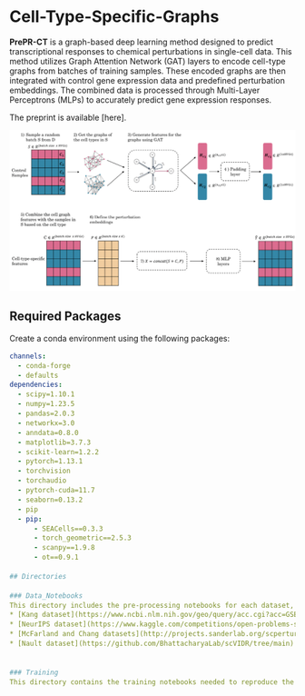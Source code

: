 # Cell-Type-Specific-Graphs

**PrePR-CT** is a graph-based deep learning method designed to predict transcriptional responses to chemical perturbations in single-cell data. This method utilizes Graph Attention Network (GAT) layers to encode cell-type graphs from batches of training samples. These encoded graphs are then integrated with control gene expression data and predefined perturbation embeddings. The combined data is processed through Multi-Layer Perceptrons (MLPs) to accurately predict gene expression responses.

The preprint is available [here].

![Graphical Abstract](PrePR-CT.png)

## Required Packages

Create a conda environment using the following packages:
```yaml
channels:
  - conda-forge
  - defaults
dependencies:
  - scipy=1.10.1
  - numpy=1.23.5
  - pandas=2.0.3
  - networkx=3.0
  - anndata=0.8.0
  - matplotlib=3.7.3
  - scikit-learn=1.2.2
  - pytorch=1.13.1
  - torchvision
  - torchaudio
  - pytorch-cuda=11.7
  - seaborn=0.13.2
  - pip
  - pip:
      - SEACells==0.3.3
      - torch_geometric==2.5.3
      - scanpy==1.9.8
      - ot==0.9.1

## Directories

### Data_Notebooks
This directory includes the pre-processing notebooks for each dataset, starting from the raw counts. The pre-processing steps are explained in the preprint.
* [Kang dataset](https://www.ncbi.nlm.nih.gov/geo/query/acc.cgi?acc=GSE96583)
* [NeurIPS dataset](https://www.kaggle.com/competitions/open-problems-single-cell-perturbations)
* [McFarland and Chang datasets](http://projects.sanderlab.org/scperturb/datavzrd/scPerturb_vzrd_v1/dataset_info/index_1.html)
* [Nault dataset](https://github.com/BhattacharyaLab/scVIDR/tree/main)


### Training
This directory contains the training notebooks needed to reproduce the figures for each dataset. While results may slightly differ from the paper, they do not affect the overall conclusions.


